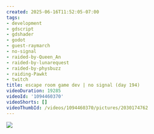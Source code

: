 ```yaml
---
created: 2025-06-16T11:52:05-07:00
tags:
- development
- gdscript
- gdshader
- godot
- guest-raymarch
- no-signal
- raided-by-Queen_An
- raided-by-lunarequest
- raided-by-physbuzz
- raiding-Pawkt
- twitch
title: escape room game dev | no signal (day 194)
videoDuration: 19285
videoId: '1094460370'
videoShorts: []
videoThumbId: /videos/1094460370/pictures/2030174762
---
```


![](20250616185205.jpg)
